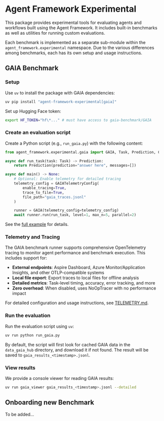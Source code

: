 # Agent Framework Experimental

This package provides experimental tools for evaluating agents and workflows built using the Agent Framework.
It includes built-in benchmarks as well as utilities for running custom evaluations.

Each benchmark is implemented as a separate sub-module within the `agent_framework.experimental` namespace.
Due to the various differences among benchmarks, each has its own setup and usage instructions.

## GAIA Benchmark

### Setup

Use `uv` to install the package with GAIA dependencies:

```bash
uv pip install "agent-framework-experimental[gaia]"
```

Set up Hugging Face token:

```bash
export HF_TOKEN="hf\*..." # must have access to gaia-benchmark/GAIA
```

### Create an evaluation script

Create a Python script (e.g., `run_gaia.py`) with the following content:

```python
from agent_framework.experimental.gaia import GAIA, Task, Prediction, GAIATelemetryConfig

async def run_task(task: Task) -> Prediction:
    return Prediction(prediction="answer here", messages=[])

async def main() -> None:
    # Optional: Enable telemetry for detailed tracing
    telemetry_config = GAIATelemetryConfig(
        enable_tracing=True,
        trace_to_file=True,
        file_path="gaia_traces.jsonl"
    )

    runner = GAIA(telemetry_config=telemetry_config)
    await runner.run(run_task, level=1, max_n=5, parallel=2)
```

See the [full example](gaia_sample.py) for details.

### Telemetry and Tracing

The GAIA benchmark runner supports comprehensive OpenTelemetry tracing to monitor agent performance and benchmark execution. This includes support for:

- **External endpoints**: Aspire Dashboard, Azure Monitor/Application Insights, and other OTLP-compatible systems
- **Local file export**: Export traces to local files for offline analysis
- **Detailed metrics**: Task-level timing, accuracy, error tracking, and more
- **Zero overhead**: When disabled, uses NoOpTracer with no performance impact

For detailed configuration and usage instructions, see [TELEMETRY.md](TELEMETRY.md).

### Run the evaluation

Run the evaluation script using `uv`:

```bash
uv run python run_gaia.py
```

By default, the script will first look for cached GAIA data in the `data_gaia_hub` directory,
and download it if not found.
The result will be saved to `gaia_results_<timestamp>.jsonl`.

### View results

We provide a console viewer for reading GAIA results:

```bash
uv run gaia_viewer gaia_results_<timestamp>.jsonl --detailed
```

## Onboarding new Benchmark

To be added...
